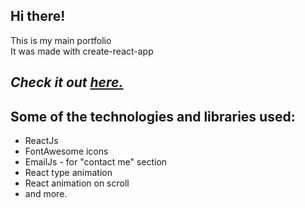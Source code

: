 ## Hi there!

This is my main portfolio  
It was made with create-react-app

## _Check it out [here.](https://mohammad-kikhia.vercel.app)_

## Some of the technologies and libraries used:

- ReactJs
- FontAwesome icons
- EmailJs - for "contact me" section
- React type animation
- React animation on scroll
- and more.

<!--
https://github.com/M7MD-abo-jacob/Mohammad-Kikhia.git
TODO:
- documentations

- head
- providers.tsx

- errors popups

- unused styles and classnames
- css cariables

- types

- accessebilityahffak;nf

 -->
